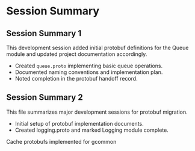 <!-- file: SESSION_SUMMARY.md -->
<!-- version: 1.0.0 -->
<!-- guid: d04a0da1-d83c-4e27-b5e7-2c6d99a1ec0b -->

# Session Summary

## Session Summary 1

This development session added initial protobuf definitions for the Queue module
and updated project documentation accordingly.

- Created `queue.proto` implementing basic queue operations.
- Documented naming conventions and implementation plan.
- Noted completion in the protobuf handoff record.

## Session Summary 2

This file summarizes major development sessions for protobuf migration.

- Initial setup of protobuf implementation documents.
- Created logging.proto and marked Logging module complete.

Cache protobufs implemented for gcommon
